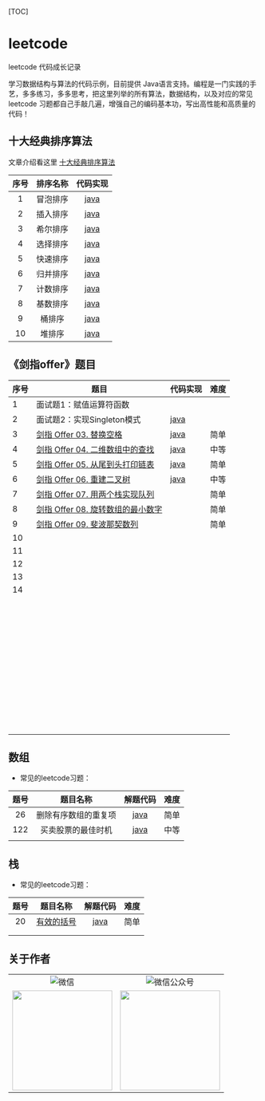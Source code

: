 [TOC]



# leetcode

leetcode 代码成长记录

学习数据结构与算法的代码示例，目前提供 Java语言支持。编程是一门实践的手艺，多多练习，多多思考，把这里列举的所有算法，数据结构，以及对应的常见 leetcode 习题都自己手敲几遍，增强自己的编码基本功，写出高性能和高质量的代码！

## 十大经典排序算法

文章介绍看这里 [十大经典排序算法](https://mp.weixin.qq.com/s?__biz=MzIyNjE0MDI1NQ==&mid=2247485793&idx=1&sn=426347202b22e700b2aab172de0aca98&chksm=e8744051df03c9476d218cf9ea685cb71611b9bdce5562a26c898a7023b25034346768875ff6&token=2138841491&lang=zh_CN#rd)

| 序号 | 排序名称 |                           代码实现                           |
| :--: | :------: | :----------------------------------------------------------: |
|  1   | 冒泡排序 | [java](https://github.com/nateshao/leetcode/blob/main/algo-notes/src/main/java/com/nateshao/basic_01_ten_sort/Code_01_BubbleSort.java) |
|  2   | 插入排序 | [java](https://github.com/nateshao/leetcode/blob/main/algo-notes/src/main/java/com/nateshao/basic_01_ten_sort/Code_02_InsertionSort.java) |
|  3   | 希尔排序 | [java](https://github.com/nateshao/leetcode/blob/main/algo-notes/src/main/java/com/nateshao/basic_01_ten_sort/Code_03_ShellSort.java) |
|  4   | 选择排序 | [java](https://github.com/nateshao/leetcode/blob/main/algo-notes/src/main/java/com/nateshao/basic_01_ten_sort/Code_04_SelectionSort.java) |
|  5   | 快速排序 | [java](https://github.com/nateshao/leetcode/blob/main/algo-notes/src/main/java/com/nateshao/basic_01_ten_sort/Code_05_QuickSort.java) |
|  6   | 归并排序 | [java](https://github.com/nateshao/leetcode/blob/main/algo-notes/src/main/java/com/nateshao/basic_01_ten_sort/Code_06_MergeSort.java) |
|  7   | 计数排序 | [java](https://github.com/nateshao/leetcode/blob/main/algo-notes/src/main/java/com/nateshao/basic_01_ten_sort/Code_07_CountSort.java) |
|  8   | 基数排序 | [java](https://github.com/nateshao/leetcode/blob/main/algo-notes/src/main/java/com/nateshao/basic_01_ten_sort/Code_08_RadixSort.java) |
|  9   |  桶排序  | [java](https://github.com/nateshao/leetcode/blob/main/algo-notes/src/main/java/com/nateshao/basic_01_ten_sort/Code_09_BucketSort.java) |
|  10  |  堆排序  | [java](https://github.com/nateshao/leetcode/blob/main/algo-notes/src/main/java/com/nateshao/basic_01_ten_sort/Code_10_HeapSort.java) |

## 《剑指offer》题目

| 序号 | 题目                                                         | 代码实现                                                     | 难度 |
| ---- | ------------------------------------------------------------ | ------------------------------------------------------------ | ---- |
| 1    | 面试题1：赋值运算符函数                                      |                                                              |      |
| 2    | 面试题2：实现Singleton模式                                   | [java](https://github.com/nateshao/leetcode/blob/main/algo-notes/src/main/java/com/nateshao/sword_offer/topic_01_Singleton/Singleton.java) |      |
| 3    | [剑指 Offer 03. 替换空格](https://leetcode-cn.com/problems/ti-huan-kong-ge-lcof) | [java](https://github.com/nateshao/leetcode/blob/main/algo-notes/src/main/java/com/nateshao/sword_offer/topic_04_replaceSpace/Solution.java) | 简单 |
| 4    | [剑指 Offer 04. 二维数组中的查找](https://leetcode-cn.com/problems/er-wei-shu-zu-zhong-de-cha-zhao-lcof/) | [java](https://github.com/nateshao/leetcode/blob/main/algo-notes/src/main/java/com/nateshao/sword_offer/topic_02_find_array/FindArray.java) | 中等 |
| 5    | [剑指 Offer 05. 从尾到头打印链表](https://leetcode-cn.com/problems/cong-wei-dao-tou-da-yin-lian-biao-lcof/) | [java](https://github.com/nateshao/leetcode/blob/main/algo-notes/src/main/java/com/nateshao/sword_offer/topic_05_reversePrint/Solution.java) | 简单 |
| 6    | [剑指 Offer 06. 重建二叉树](https://leetcode-cn.com/problems/zhong-jian-er-cha-shu-lcof) | [java](https://github.com/nateshao/leetcode/blob/main/algo-notes/src/main/java/com/nateshao/sword_offer/topic_06_buildTree/Solution.java) | 中等 |
| 7    | [剑指 Offer 07. 用两个栈实现队列](https://leetcode-cn.com/problems/yong-liang-ge-zhan-shi-xian-dui-lie-lcof/) |                                                              | 简单 |
| 8    | [剑指 Offer 08. 旋转数组的最小数字](https://leetcode-cn.com/problems/xuan-zhuan-shu-zu-de-zui-xiao-shu-zi-lcof/) |                                                              | 简单 |
| 9    | [剑指 Offer 09. 斐波那契数列](https://leetcode-cn.com/problems/fei-bo-na-qi-shu-lie-lcof/) |                                                              | 简单 |
| 10   |                                                              |                                                              |      |
| 11   |                                                              |                                                              |      |
| 12   |                                                              |                                                              |      |
| 13   |                                                              |                                                              |      |
| 14   |                                                              |                                                              |      |
|      |                                                              |                                                              |      |
|      |                                                              |                                                              |      |
|      |                                                              |                                                              |      |
|      |                                                              |                                                              |      |
|      |                                                              |                                                              |      |
|      |                                                              |                                                              |      |
|      |                                                              |                                                              |      |
|      |                                                              |                                                              |      |
|      |                                                              |                                                              |      |
|      |                                                              |                                                              |      |
|      |                                                              |                                                              |      |
|      |                                                              |                                                              |      |
|      |                                                              |                                                              |      |
|      |                                                              |                                                              |      |
|      |                                                              |                                                              |      |
|      |                                                              |                                                              |      |
|      |                                                              |                                                              |      |
|      |                                                              |                                                              |      |
|      |                                                              |                                                              |      |
|      |                                                              |                                                              |      |
|      |                                                              |                                                              |      |
|      |                                                              |                                                              |      |
|      |                                                              |                                                              |      |
|      |                                                              |                                                              |      |
|      |                                                              |                                                              |      |
|      |                                                              |                                                              |      |
|      |                                                              |                                                              |      |
|      |                                                              |                                                              |      |
|      |                                                              |                                                              |      |
|      |                                                              |                                                              |      |
|      |                                                              |                                                              |      |
|      |                                                              |                                                              |      |
|      |                                                              |                                                              |      |
|      |                                                              |                                                              |      |
|      |                                                              |                                                              |      |
|      |                                                              |                                                              |      |
|      |                                                              |                                                              |      |
|      |                                                              |                                                              |      |
|      |                                                              |                                                              |      |
|      |                                                              |                                                              |      |
|      |                                                              |                                                              |      |
|      |                                                              |                                                              |      |
|      |                                                              |                                                              |      |
|      |                                                              |                                                              |      |
|      |                                                              |                                                              |      |
|      |                                                              |                                                              |      |



## 数组

- 常见的leetcode习题：

| 题号 |       题目名称       |                           解题代码                           | 难度 |
| :--: | :------------------: | :----------------------------------------------------------: | :--: |
|  26  | 删除有序数组的重复项 | [java](https://github.com/nateshao/leetcode/blob/main/algo-notes/src/main/java/com/nateshao/leetcode/Arrays/MaxProfit_122.java) | 简单 |
| 122  |  买卖股票的最佳时机  | [java](https://github.com/nateshao/leetcode/blob/main/algo-notes/src/main/java/com/nateshao/leetcode/Arrays/Remove_Repeat_Array_26.java) | 中等 |
|      |                      |                                                              |      |






## 栈
- 常见的leetcode习题：

| 题号 |                           题目名称                           |                           解题代码                           | 难度 |
| :--: | :----------------------------------------------------------: | :----------------------------------------------------------: | :--: |
|  20  | [有效的括号](https://leetcode-cn.com/problems/valid-parentheses/) | [java](https://github.com/nateshao/leetcode/blob/main/algo-notes/src/main/java/com/nateshao/play_with_data_structures/lesson_02_stacks_and_queues/stack_leetcode/IsValid.java) | 简单 |
|      |                                                              |                                                              |      |
|      |                                                              |                                                              |      |

























## 关于作者
<table width="100%" border="0" cellspacing="0" cellpadding="0">
  <tr>
    <td align="center"><img alt="微信" src="https://img.shields.io/static/v1?label=%E5%BE%AE%E4%BF%A1&message=%E5%8D%83%E7%BE%BD&color=7BB32E&logo=wechat"/></td>
    <td align="center"><img alt="微信公众号" src="https://img.shields.io/static/v1?label=%E5%BE%AE%E4%BF%A1%E5%85%AC%E4%BC%97%E5%8F%B7&message=%E5%8D%83%E7%BE%BD%E7%9A%84%E7%BC%96%E7%A8%8B%E6%97%B6%E5%85%89&color=7BB32E&logo=wechat"/></td>
  </tr>
  <tr>
    <td align="center"><img align="center" src="https://ae01.alicdn.com/kf/U44e6216b2f5448cfa65fce1b163753fba.jpg" width="200"/></td>
     <td align="center"><img align="center" src="https://s4.ax1x.com/2021/03/19/6ftYuR.jpg" width="200"/></td>
  </tr>
</table>



